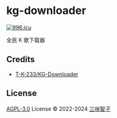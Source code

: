 # kg-downloader

[![996.icu](https://img.shields.io/badge/link-996.icu-red.svg)](https://996.icu)

全民 K 歌下载器

## Credits

- [T-K-233/KG-Downloader](https://github.com/T-K-233/KG-Downloader)

## License

[AGPL-3.0](./LICENSE) License © 2022-2024 [三咲智子](https://github.com/sxzz)
